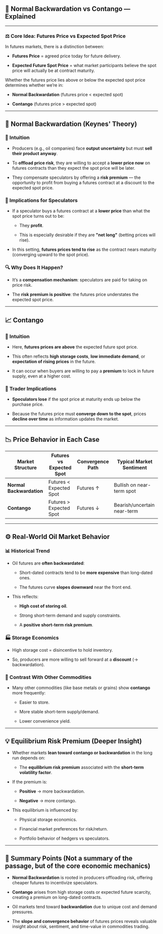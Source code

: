 ## 📘 Normal Backwardation vs Contango — Explained

---

### ⚖️ Core Idea: Futures Price vs Expected Spot Price

In futures markets, there is a distinction between:

- **Futures Price** = agreed price today for future delivery.
    
- **Expected Future Spot Price** = what market participants believe the spot price will actually be at contract maturity.
    

Whether the futures price lies above or below the expected spot price determines whether we’re in:

- **Normal Backwardation** (futures price < expected spot)
    
- **Contango** (futures price > expected spot)
    

---

## 🔁 Normal Backwardation (Keynes' Theory)

### 🧠 Intuition

- Producers (e.g., oil companies) face **output uncertainty** but must **sell their product anyway**.
    
- To **offload price risk**, they are willing to accept a **lower price now** on futures contracts than they expect the spot price will be later.
    
- They compensate speculators by offering a **risk premium** — the opportunity to profit from buying a futures contract at a discount to the expected spot price.
    

### 💼 Implications for Speculators

- If a speculator buys a futures contract at a **lower price** than what the spot price turns out to be:
    
    - They **profit**.
        
    - This is especially desirable if they are **"net long"** (betting prices will rise).
        
- In this setting, **futures prices tend to rise** as the contract nears maturity (converging upward to the spot price).
    

### 🔍 Why Does It Happen?

- It’s a **compensation mechanism**: speculators are paid for taking on price risk.
    
- The **risk premium is positive**: the futures price understates the expected spot price.
    

---

## 📈 Contango

### 🧠 Intuition

- Here, **futures prices are above** the expected future spot price.
    
- This often reflects **high storage costs**, **low immediate demand**, or **expectation of rising prices** in the future.
    
- It can occur when buyers are willing to pay a **premium** to lock in future supply, even at a higher cost.
    

### 💼 Trader Implications

- **Speculators lose** if the spot price at maturity ends up below the purchase price.
    
- Because the futures price must **converge down to the spot**, prices **decline over time** as information updates the market.
    

---

## 📉 Price Behavior in Each Case

|Market Structure|Futures vs Expected Spot|Convergence Path|Typical Market Sentiment|
|---|---|---|---|
|**Normal Backwardation**|Futures < Expected Spot|Futures ↑|Bullish on near-term spot|
|**Contango**|Futures > Expected Spot|Futures ↓|Bearish/uncertain near-term|

---

## ⚙️ Real-World Oil Market Behavior

### 📊 Historical Trend

- Oil futures are **often backwardated**:
    
    - Short-dated contracts tend to be **more expensive** than long-dated ones.
        
    - The futures curve **slopes downward** near the front end.
        
- This reflects:
    
    - **High cost of storing oil**.
        
    - Strong short-term demand and supply constraints.
        
    - A **positive short-term risk premium**.
        

### 🏭 Storage Economics

- High storage cost = disincentive to hold inventory.
    
- So, producers are more willing to sell forward at a **discount** (→ backwardation).
    

### 🔄 Contrast With Other Commodities

- Many other commodities (like base metals or grains) show **contango** more frequently:
    
    - Easier to store.
        
    - More stable short-term supply/demand.
        
    - Lower convenience yield.
        

---

## 💡 Equilibrium Risk Premium (Deeper Insight)

- Whether markets **lean toward contango or backwardation** in the long run depends on:
    
    - The **equilibrium risk premium** associated with the **short-term volatility factor**.
        
- If the premium is:
    
    - **Positive** → more backwardation.
        
    - **Negative** → more contango.
        
- This equilibrium is influenced by:
    
    - Physical storage economics.
        
    - Financial market preferences for risk/return.
        
    - Portfolio behavior of hedgers vs speculators.
        

---

## 🔑 Summary Points (Not a summary of the passage, but of the core economic mechanics)

- **Normal Backwardation** is rooted in producers offloading risk, offering cheaper futures to incentivize speculators.
    
- **Contango** arises from high storage costs or expected future scarcity, creating a premium on long-dated contracts.
    
- Oil markets tend toward **backwardation** due to unique cost and demand pressures.
    
- The **slope and convergence behavior** of futures prices reveals valuable insight about risk, sentiment, and time-value in commodities trading.